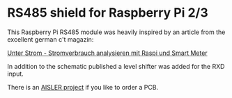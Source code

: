 # RS485 shield for Raspberry Pi 2/3

This Raspberry Pi RS485 module was heavily inspired by an article
from the excellent german c't magazin:

[Unter Strom - Stromverbrauch analysieren mit Raspi und Smart Meter](https://www.heise.de/ct/ausgabe/2017-17-Stromverbrauch-analysieren-mit-Raspi-und-Smart-Meter-3787264.html)

In addition to the schematic published a level shifter was added
for the RXD input.

There is an
[AISLER project](https://aisler.net/franz/raspberry-pi-rs485-module/main-pcb)
if you like to order a PCB.

